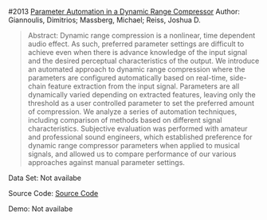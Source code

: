 #2013 [Parameter Automation in a Dynamic Range Compressor](http://www.aes.org/e-lib/browse.cfm?elib=16965)
Author: Giannoulis, Dimitrios; Massberg, Michael; Reiss, Joshua D.
>Abstract: Dynamic range compression is a nonlinear, time dependent audio effect. As such, preferred parameter settings are difficult to achieve even when there is advance knowledge of the input signal and the desired perceptual characteristics of the output. We introduce an automated approach to dynamic range compression where the parameters are configured automatically based on real-time, side-chain feature extraction from the input signal. Parameters are all dynamically varied depending on extracted features, leaving only the threshold as a user controlled parameter to set the preferred amount of compression. We analyze a series of automation techniques, including comparison of methods based on different signal characteristics. Subjective evaluation was performed with amateur and professional sound engineers, which established preference for dynamic range compressor parameters when applied to musical signals, and allowed us to compare performance of our various approaches against manual parameter settings.

Data Set: Not availabe

Source Code: [Source Code](http://c4dm.eecs.qmul.ac.uk/audioengineering/compressors/)

Demo: Not availabe

